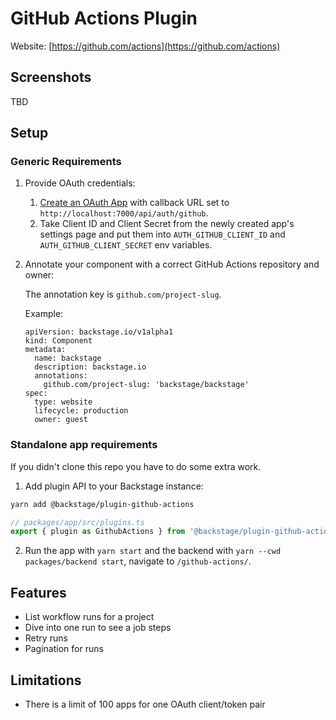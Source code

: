 # GitHub Actions Plugin

Website: [https://github.com/actions](https://github.com/actions)

## Screenshots

TBD

## Setup

### Generic Requirements

1. Provide OAuth credentials:
   1. [Create an OAuth App](https://developer.github.com/apps/building-oauth-apps/creating-an-oauth-app/) with callback URL set to `http://localhost:7000/api/auth/github`.
   2. Take Client ID and Client Secret from the newly created app's settings page and put them into `AUTH_GITHUB_CLIENT_ID` and `AUTH_GITHUB_CLIENT_SECRET` env variables.
2. Annotate your component with a correct GitHub Actions repository and owner:

   The annotation key is `github.com/project-slug`.

   Example:

   ```
   apiVersion: backstage.io/v1alpha1
   kind: Component
   metadata:
     name: backstage
     description: backstage.io
     annotations:
       github.com/project-slug: 'backstage/backstage'
   spec:
     type: website
     lifecycle: production
     owner: guest
   ```

### Standalone app requirements

If you didn't clone this repo you have to do some extra work.

1. Add plugin API to your Backstage instance:

```bash
yarn add @backstage/plugin-github-actions
```

```js
// packages/app/src/plugins.ts
export { plugin as GithubActions } from '@backstage/plugin-github-actions';
```

2. Run the app with `yarn start` and the backend with `yarn --cwd packages/backend start`, navigate to `/github-actions/`.

## Features

- List workflow runs for a project
- Dive into one run to see a job steps
- Retry runs
- Pagination for runs

## Limitations

- There is a limit of 100 apps for one OAuth client/token pair
